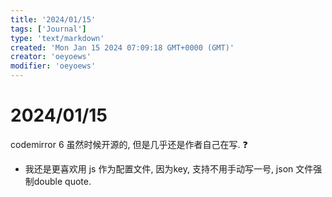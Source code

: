```yaml
---
title: '2024/01/15'
tags: ['Journal']
type: 'text/markdown'
created: 'Mon Jan 15 2024 07:09:18 GMT+0000 (GMT)'
creator: 'oeyoews'
modifier: 'oeyoews'
---
```


# 2024/01/15

codemirror 6 虽然时候开源的, 但是几乎还是作者自己在写. ❓

* 我还是更喜欢用 js 作为配置文件, 因为key, 支持不用手动写一号, json 文件强制double quote.
